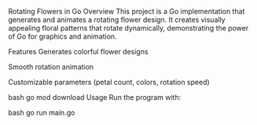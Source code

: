 Rotating Flowers in Go
Overview
This project is a Go implementation that generates and animates a rotating flower design. It creates visually appealing floral patterns that rotate dynamically, demonstrating the power of Go for graphics and animation.

Features
Generates colorful flower designs

Smooth rotation animation

Customizable parameters (petal count, colors, rotation speed)

bash
go mod download
Usage
Run the program with:

bash
go run main.go
